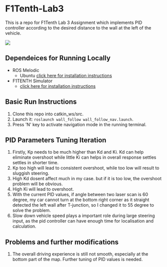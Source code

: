 # F1Tenth-Lab3
This is a repo for F1Tenth Lab 3 Assignment which implements PID controller according to the desired distance to the wall at the left of the vehicle.

<img src="wall_follow.gif"/>

## Dependeices for Running Locally
* ROS Melodic
    * Ubuntu [click here for installation instructions](http://wiki.ros.org/melodic/Installation/Ubuntu)
* F1TENTH Simulator
    * [click here for installation instructions](https://f1tenth.readthedocs.io/en/stable/going_forward/simulator/index.html)

## Basic Run Instructions

1. Clone this repo into catkin_ws/src.
2. Launch it: `roslaunch wall_follow wall_follow_nav.launch`.
3. Press 'N' key to activate navigation mode in the running terminal.

## PID Parameters Tuning Iteration

1. Firstly, Kp needs to be much higher than Kd and Ki. Kd can help eliminate overshoot while little Ki can helps in overall response settles settles in shorter time.
2. Kp too high will lead to consistent overshoot, while too low will result to sluggish steering.
3. High Kd dosent affect much in my case. but if it is too low, the overshoot problem will be obvious.
4. High Ki will lead to overshoot.
5. With the current PID values, if angle between two laser scan is 60 degree, my car cannot turn at the bottom right corner as it straight detected the left wall after T-junction, so I changed it to 55 degree to solve the problem.
6. Slow down vehicle speed plays a important role during large steering input, as the pid controller can have enough time for localisation and calculation. 

## Problems and further modifications

1. The overall driving experience is still not smooth, especially at the bottom part of the map. Further tuning of PID values is needed.